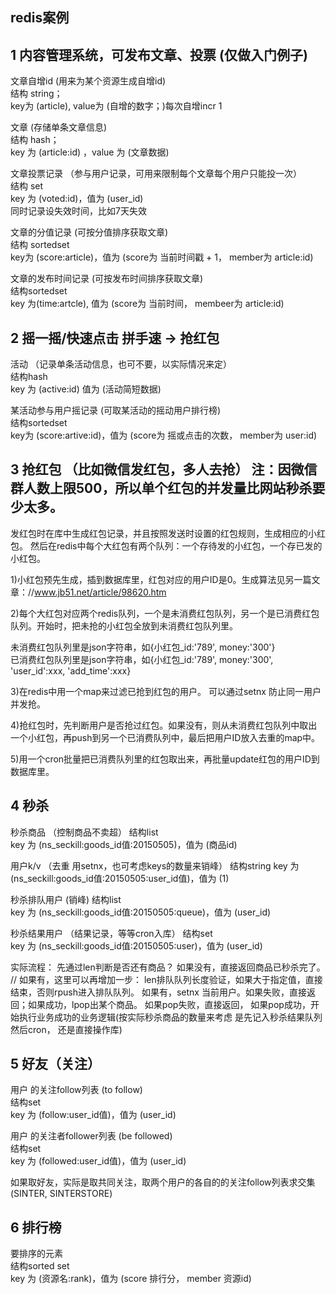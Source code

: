 
redis案例  
------------
    
1 内容管理系统，可发布文章、投票   (仅做入门例子)
------------
文章自增id  (用来为某个资源生成自增id)  
结构 string；  
key为 (article), value为 (自增的数字；)每次自增incr 1  
  
文章 (存储单条文章信息)  
结构 hash；   
key 为 (article:id) ，value 为 (文章数据)  
  
文章投票记录 （参与用户记录，可用来限制每个文章每个用户只能投一次）  
结构 set   
key 为 (voted:id)，值为 (user_id)  
同时记录设失效时间，比如7天失效  
  
文章的分值记录 (可按分值排序获取文章)  
结构 sortedset  
key为 (score:article)，值为 (score为 当前时间戳 + 1， member为 article:id)  
  
文章的发布时间记录 (可按发布时间排序获取文章)  
结构sortedset  
key 为(time:artcle), 值为 (score为 当前时间， membeer为 article:id)  
  
  

  
2 摇一摇/快速点击 拼手速 -> 抢红包  
------------
活动 （记录单条活动信息，也可不要，以实际情况来定）  
结构hash  
key 为 (active:id) 值为 (活动简短数据)  
  
某活动参与用户摇记录 (可取某活动的摇动用户排行榜)  
结构sortedset   
key为 (score:artive:id)，值为 (score为 摇或点击的次数， member为 user:id)  
  
  
  
  
3 抢红包 （比如微信发红包，多人去抢） 注：因微信群人数上限500，所以单个红包的并发量比网站秒杀要少太多。
------------
发红包时在库中生成红包记录，并且按照发送时设置的红包规则，生成相应的小红包。
然后在redis中每个大红包有两个队列：一个存待发的小红包，一个存已发的小红包。
  
1)小红包预先生成，插到数据库里，红包对应的用户ID是0。生成算法见另一篇文章：//www.jb51.net/article/98620.htm  
  
2)每个大红包对应两个redis队列，一个是未消费红包队列，另一个是已消费红包队列。开始时，把未抢的小红包全放到未消费红包队列里。  
  
未消费红包队列里是json字符串，如{小红包_id:'789', money:'300'}  
已消费红包队列里是json字符串，如{小红包_id:'789', money:'300', 'user_id':xxx, 'add_time':xxx}  
  
3)在redis中用一个map来过滤已抢到红包的用户。 可以通过setnx 防止同一用户并发抢。  
  
4)抢红包时，先判断用户是否抢过红包。如果没有，则从未消费红包队列中取出一个小红包，再push到另一个已消费队列中，最后把用户ID放入去重的map中。  
  
5)用一个cron批量把已消费队列里的红包取出来，再批量update红包的用户ID到数据库里。  



  
  
  
4 秒杀
------------
秒杀商品  （控制商品不卖超）
结构list  
key 为 (ns_seckill:goods_id值:20150505)，值为 (商品id)  
  
用户k/v （去重 用setnx，也可考虑keys的数量来销峰）
结构string
key 为 (ns_seckill:goods_id值:20150505:user_id值)，值为 (1)  
  
秒杀排队用户  (销峰) 
结构list  
key 为 (ns_seckill:goods_id值:20150505:queue)，值为 (user_id)  
  
秒杀结果用户  （结果记录，等等cron入库）
结构set  
key 为 (ns_seckill:goods_id值:20150505:user)，值为 (user_id)  
   

实际流程：
先通过len判断是否还有商品？
如果没有，直接返回商品已秒杀完了。
// 如果有，这里可以再增加一步： len排队队列长度验证，如果大于指定值，直接结束，否则rpush进入排队队列。
如果有，setnx 当前用户。如果失败，直接返回；如果成功，lpop出某个商品。
如果pop失败，直接返回，
如果pop成功，开始执行业务成功的业务逻辑(按实际秒杀商品的数量来考虑 是先记入秒杀结果队列然后cron， 还是直接操作库)  


<!-- 高并发情况，先将用户进入排队队列，用一个线程循环处理从排队队列取出一个用户，判断用户是否已在抢购结果队列，如果在则已抢购，否则未抢购，接着执行库存减1，将此user_id用户同时也进入结果队列, 写入数据库。    -->
  
<!-- 基于goroutine + channel 比较好实现，channel管道中的数据是先进先出的。  
先入redislist队列，  
若排队人数达上限，直接返回提示来晚了  
若排队成功，则进入排队队列，同时每加一个排队用户朝channel里写一条，然后再channel里循环接收、处理   -->
  
  
  
  
5 好友（关注）
------------
用户 的关注follow列表 (to follow)  
结构set    
key 为 (follow:user_id值)，值为 (user_id)  

用户 的关注者follower列表 (be followed)  
结构set    
key 为 (followed:user_id值)，值为 (user_id)   
  
如果取好友，实际是取共同关注，取两个用户的各自的的关注follow列表求交集(SINTER, SINTERSTORE)  
  
  
  
6 排行榜  
------------
要排序的元素  
结构sorted set  
key 为 (资源名:rank)，值为 (score 排行分， member 资源id)    


  









